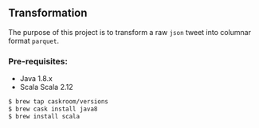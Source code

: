 ## Transformation
The purpose of this project is to transform a raw `json` tweet into columnar format `parquet`.

### Pre-requisites:
* Java 1.8.x
* Scala Scala 2.12

```bash
$ brew tap caskroom/versions
$ brew cask install java8
$ brew install scala
```
